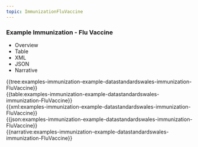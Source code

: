 ```yaml
---
topic: ImmunizationFluVaccine
---
```



### Example Immunization - Flu Vaccine

<div class="tab-wrap">
  <ul class="tab-head">
    <li class="tablink" onclick="openCity(this,'tabtree')" data-target="tabtree">
      Overview
    </li>
    <li class="tablink" onclick="openCity(this,'tabtable')" data-target="tabtable">
      Table
    </li>
    <li class="tablink tab-active" onclick="openCity(this,'tabxml')" data-target="tabxml">
      XML
    </li>    
    <li class="tablink" onclick="openCity(this,'tabjson')" data-target="tabjson">
      JSON
    </li>    
    <li class="tablink" onclick="openCity(this,'tabnarrative')" data-target="tabnarrative">
      Narrative
    </li>
  </ul>
  <div class="tab-main">
    <div id="tabtree" class="tabcontent">
      {{tree:examples-immunization-example-datastandardswales-immunization-FluVaccine}}
    </div>
    <div id="tabtable" class="tabcontent">
      {{table:examples-immunization-example-datastandardswales-immunization-FluVaccine}}
    </div>       
    <div id="tabxml" class="tabcontent active">      
      {{xml:examples-immunization-example-datastandardswales-immunization-FluVaccine}}
    </div>
    <div id="tabjson" class="tabcontent">
      {{json:examples-immunization-example-datastandardswales-immunization-FluVaccine}}
    </div>       
    <div id="tabnarrative" class="tabcontent">
      {{narrative:examples-immunization-example-datastandardswales-immunization-FluVaccine}}
    </div>  
  </div>
</div>